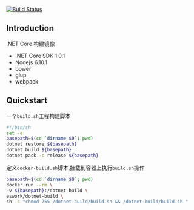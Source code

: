 [![Build Status](https://travis-ci.org/EsWork/docker-dotnet-build.svg?branch=master)](https://travis-ci.org/EsWork/docker-dotnet-build)

Introduction
---

.NET Core 构建镜像
- .NET Core SDK 1.0.1
- Nodejs 6.10.1
- bower
- glup
- webpack

Quickstart
---

一个`build.sh`工程构建脚本

```bash
#!/bin/sh
set -e
basepath=$(cd `dirname $0`; pwd)
dotnet restore ${basepath}
dotnet build ${basepath}
dotnet pack -c release ${basepath}
```

定义`docker-build.sh`脚本,挂载到容器上执行`build.sh`操作

```bash
basepath=$(cd `dirname $0`; pwd)
docker run --rm \
-v ${basepath}:/dotnet-build \
eswork/dotnet-build \
sh -c "chmod 755 /dotnet-build/build.sh && /dotnet-build/build.sh "
```



